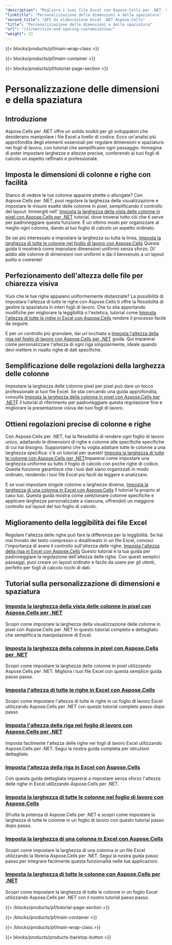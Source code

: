 ```yaml
---
"description": "Migliora i tuoi file Excel con Aspose.Cells per .NET. Scopri tutorial semplici da seguire per personalizzare dimensioni e spaziatura, impostando senza sforzo la larghezza delle colonne e l'altezza delle righe."
"linktitle": "Personalizzazione delle dimensioni e della spaziatura"
"second_title": "API di elaborazione Excel .NET Aspose.Cells"
"title": "Personalizzazione delle dimensioni e della spaziatura"
"url": "/it/net/size-and-spacing-customization/"
"weight": 23
---
```


{{< blocks/products/pf/main-wrap-class >}}

{{< blocks/products/pf/main-container >}}

{{< blocks/products/pf/tutorial-page-section >}}

# Personalizzazione delle dimensioni e della spaziatura

## Introduzione

Aspose.Cells per .NET offre un solido toolkit per gli sviluppatori che desiderano manipolare i file Excel a livello di codice. Ecco un'analisi più approfondita degli elementi essenziali per regolare dimensioni e spaziatura nei fogli di lavoro, con tutorial che semplificano ogni passaggio. Immagina di poter impostare larghezze e altezze precise, conferendo ai tuoi fogli di calcolo un aspetto raffinato e professionale.

## Imposta le dimensioni di colonne e righe con facilità

Stanco di vedere le tue colonne apparire strette o allungate? Con Aspose.Cells per .NET, puoi regolare la larghezza della visualizzazione e impostare le misure esatte delle colonne in pixel, semplificando il controllo del layout. Immergiti nell' [Imposta la larghezza della vista delle colonne in pixel con Aspose.Cells per .NET](./setting-column-view-width/) tutorial, dove troverai tutto ciò che ti serve per padroneggiare questa funzione. È un ottimo modo per organizzare al meglio ogni colonna, dando al tuo foglio di calcolo un aspetto ordinato.

Se sei più interessato a impostare la larghezza su tutta la linea, [Imposta la larghezza di tutte le colonne nel foglio di lavoro con Aspose.Cells](./setting-width-of-all-columns-in-worksheet/) Questa guida ti mostrerà come impostare dimensioni uniformi senza sforzo. Di' addio alle colonne di dimensioni non uniformi e dai il benvenuto a un layout pulito e coerente!

## Perfezionamento dell'altezza delle file per chiarezza visiva

Vuoi che le tue righe appaiano uniformemente distanziate? La possibilità di impostare l'altezza di tutte le righe con Aspose.Cells ti offre la flessibilità di gestire la spaziatura in interi fogli di lavoro. Che tu stia apportando modifiche per migliorare la leggibilità o l'estetica, tutorial come [Imposta l'altezza di tutte le righe in Excel con Aspose.Cells](./setting-height-of-all-rows/) rendere il processo facile da seguire.

E per un controllo più granulare, dai un'occhiata a [Imposta l'altezza della riga nel foglio di lavoro con Aspose.Cells per .NET](./setting-height-of-all-rows-in-worksheet/) guida. Qui imparerai come personalizzare l'altezza di ogni riga singolarmente, ideale quando devi mettere in risalto righe di dati specifiche.

## Semplificazione delle regolazioni della larghezza delle colonne

Impostare la larghezza delle colonne pixel per pixel può dare un tocco professionale ai tuoi file Excel. Se stai cercando una guida approfondita, consulta [Imposta la larghezza della colonna in pixel con Aspose.Cells per .NET](./setting-column-width/)È il tutorial di riferimento per padroneggiare questa regolazione fine e migliorare la presentazione visiva dei tuoi fogli di lavoro.

## Ottieni regolazioni precise di colonne e righe

Con Aspose.Cells per .NET, hai la flessibilità di rendere ogni foglio di lavoro unico, adattando le dimensioni di righe e colonne alle specifiche specifiche di cui hai bisogno. Supponiamo che tu voglia adattare tutte le colonne a una larghezza specifica: c'è un tutorial per questo! [Imposta la larghezza di tutte le colonne con Aspose.Cells per .NET](./setting-width-of-all-columns/)Imparerai come impostare una larghezza uniforme su tutto il foglio di calcolo con poche righe di codice. Questa funzione garantisce che i tuoi dati siano organizzati in modo ordinato, rendendo i tuoi file Excel più facili da leggere e analizzare.

E se vuoi impostare singole colonne a larghezze diverse, [Imposta la larghezza di una colonna in Excel con Aspose.Cells](./setting-width-of-column/) Il tutorial fa proprio al caso tuo. Questa guida mostra come selezionare colonne specifiche e applicare larghezze personalizzate a ciascuna, offrendoti un maggiore controllo sul layout del tuo foglio di calcolo. 

## Miglioramento della leggibilità dei file Excel

Regolare l'altezza delle righe può fare la differenza per la leggibilità. Se hai mai trovato del testo compresso o disallineato in un file Excel, conosci l'importanza di avere il controllo sull'altezza delle righe. [Imposta l'altezza della riga in Excel con Aspose.Cells](./setting-height-of-row/) Questo tutorial è la tua guida per padroneggiare la regolazione dell'altezza delle righe. Con questi semplici passaggi, puoi creare un layout ordinato e facile da usare per gli utenti, perfetto per fogli di calcolo ricchi di dati.

## Tutorial sulla personalizzazione di dimensioni e spaziatura
### [Imposta la larghezza della vista delle colonne in pixel con Aspose.Cells per .NET](./setting-column-view-width/)
Scopri come impostare la larghezza della visualizzazione delle colonne in pixel con Aspose.Cells per .NET in questo tutorial completo e dettagliato che semplifica la manipolazione di Excel.
### [Imposta la larghezza della colonna in pixel con Aspose.Cells per .NET](./setting-column-width/)
Scopri come impostare la larghezza delle colonne in pixel utilizzando Aspose.Cells per .NET. Migliora i tuoi file Excel con questa semplice guida passo passo.
### [Imposta l'altezza di tutte le righe in Excel con Aspose.Cells](./setting-height-of-all-rows/)
Scopri come impostare l'altezza di tutte le righe in un foglio di lavoro Excel utilizzando Aspose.Cells per .NET con questo tutorial completo passo dopo passo
### [Imposta l'altezza della riga nel foglio di lavoro con Aspose.Cells per .NET](./setting-height-of-all-rows-in-worksheet/)
Imposta facilmente l'altezza delle righe nei fogli di lavoro Excel utilizzando Aspose.Cells per .NET. Segui la nostra guida completa per istruzioni dettagliate.
### [Imposta l'altezza della riga in Excel con Aspose.Cells](./setting-height-of-row/)
Con questa guida dettagliata imparerai a impostare senza sforzo l'altezza delle righe in Excel utilizzando Aspose.Cells per .NET.
### [Imposta la larghezza di tutte le colonne nel foglio di lavoro con Aspose.Cells](./setting-width-of-all-columns-in-worksheet/)
Sfrutta la potenza di Aspose.Cells per .NET e scopri come impostare la larghezza di tutte le colonne in un foglio di lavoro con questo tutorial passo dopo passo.
### [Imposta la larghezza di una colonna in Excel con Aspose.Cells](./setting-width-of-column/)
Scopri come impostare la larghezza di una colonna in un file Excel utilizzando la libreria Aspose.Cells per .NET. Segui la nostra guida passo passo per integrare facilmente questa funzionalità nelle tue applicazioni.
### [Imposta la larghezza di tutte le colonne con Aspose.Cells per .NET](./setting-width-of-all-columns/)
Scopri come impostare la larghezza di tutte le colonne in un foglio Excel utilizzando Aspose.Cells per .NET con il nostro tutorial passo passo.

{{< /blocks/products/pf/tutorial-page-section >}}

{{< /blocks/products/pf/main-container >}}

{{< /blocks/products/pf/main-wrap-class >}}

{{< blocks/products/products-backtop-button >}}